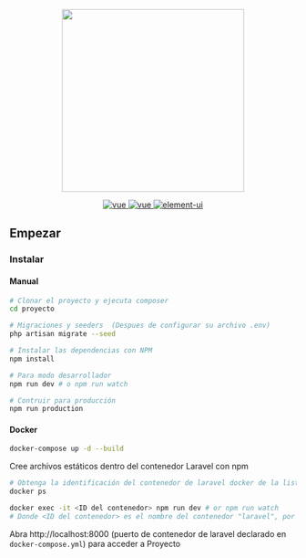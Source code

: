 <p align="center">
  <img width="320" src="https://cp5.sgp1.cdn.digitaloceanspaces.com/zoro/laravue-cdn/laravue-logo-line.png">
</p>
<p align="center">
  <a href="https://laravel.com">
    <img src="https://img.shields.io/badge/laravel-7.3-brightgreen.svg" alt="vue">
  </a>
  <a href="https://github.com/vuejs/vue">
    <img src="https://img.shields.io/badge/vue-2.6.10-brightgreen.svg" alt="vue">
  </a>
  <a href="https://github.com/ElemeFE/element">
    <img src="https://img.shields.io/badge/element--ui-2.13.0-brightgreen.svg" alt="element-ui">
  </a>
</p>


## Empezar

### Instalar
#### Manual

```bash
# Clonar el proyecto y ejecuta composer
cd proyecto

# Migraciones y seeders  (Despues de configurar su archivo .env)
php artisan migrate --seed

# Instalar las dependencias con NPM
npm install

# Para modo desarrollador
npm run dev # o npm run watch

# Contruir para producción
npm run production
```

#### Docker
```sh
docker-compose up -d --build
```
Cree archivos estáticos dentro del contenedor Laravel con npm
```sh
# Obtenga la identificación del contenedor de laravel docker de la lista de contenedores
docker ps

docker exec -it <ID del contenedor> npm run dev # or npm run watch
# Donde <ID del contenedor> es el nombre del contenedor "laravel", por ejemplo: ptransp
```
Abra http://localhost:8000 (puerto de contenedor de laravel declarado en `docker-compose.yml`) para acceder a Proyecto

